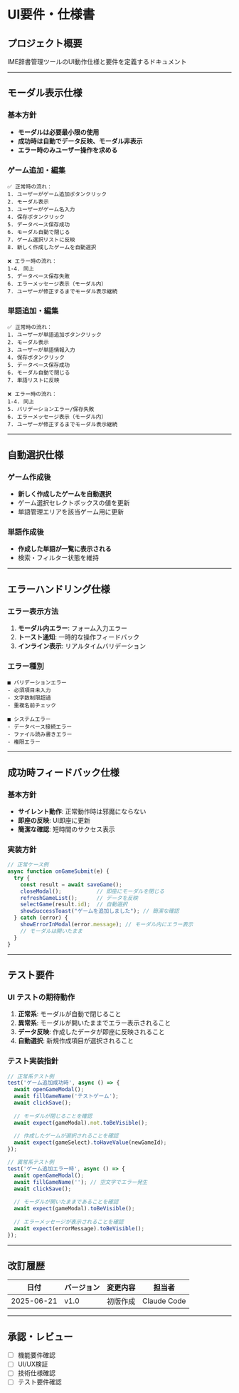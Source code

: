 # UI要件・仕様書

## プロジェクト概要
IME辞書管理ツールのUI動作仕様と要件を定義するドキュメント

---

## モーダル表示仕様

### 基本方針
- **モーダルは必要最小限の使用**
- **成功時は自動でデータ反映、モーダル非表示**
- **エラー時のみユーザー操作を求める**

### ゲーム追加・編集
```
✅ 正常時の流れ：
1. ユーザーがゲーム追加ボタンクリック
2. モーダル表示
3. ユーザーがゲーム名入力
4. 保存ボタンクリック
5. データベース保存成功
6. モーダル自動で閉じる
7. ゲーム選択リストに反映
8. 新しく作成したゲームを自動選択

❌ エラー時の流れ：
1-4. 同上
5. データベース保存失敗
6. エラーメッセージ表示（モーダル内）
7. ユーザーが修正するまでモーダル表示継続
```

### 単語追加・編集
```
✅ 正常時の流れ：
1. ユーザーが単語追加ボタンクリック
2. モーダル表示
3. ユーザーが単語情報入力
4. 保存ボタンクリック
5. データベース保存成功
6. モーダル自動で閉じる
7. 単語リストに反映

❌ エラー時の流れ：
1-4. 同上
5. バリデーションエラー/保存失敗
6. エラーメッセージ表示（モーダル内）
7. ユーザーが修正するまでモーダル表示継続
```

---

## 自動選択仕様

### ゲーム作成後
- **新しく作成したゲームを自動選択**
- ゲーム選択セレクトボックスの値を更新
- 単語管理エリアを該当ゲーム用に更新

### 単語作成後
- **作成した単語が一覧に表示される**
- 検索・フィルター状態を維持

---

## エラーハンドリング仕様

### エラー表示方法
1. **モーダル内エラー**: フォーム入力エラー
2. **トースト通知**: 一時的な操作フィードバック
3. **インライン表示**: リアルタイムバリデーション

### エラー種別
```
■ バリデーションエラー
- 必須項目未入力
- 文字数制限超過
- 重複名前チェック

■ システムエラー
- データベース接続エラー
- ファイル読み書きエラー
- 権限エラー
```

---

## 成功時フィードバック仕様

### 基本方針
- **サイレント動作**: 正常動作時は邪魔にならない
- **即座の反映**: UI即座に更新
- **簡潔な確認**: 短時間のサクセス表示

### 実装方針
```javascript
// 正常ケース例
async function onGameSubmit(e) {
  try {
    const result = await saveGame();
    closeModal();           // 即座にモーダルを閉じる
    refreshGameList();      // データを反映
    selectGame(result.id);  // 自動選択
    showSuccessToast("ゲームを追加しました"); // 簡潔な確認
  } catch (error) {
    showErrorInModal(error.message); // モーダル内にエラー表示
    // モーダルは開いたまま
  }
}
```

---

## テスト要件

### UI テストの期待動作
1. **正常系**: モーダルが自動で閉じること
2. **異常系**: モーダルが開いたままでエラー表示されること
3. **データ反映**: 作成したデータが即座に反映されること
4. **自動選択**: 新規作成項目が選択されること

### テスト実装指針
```javascript
// 正常系テスト例
test('ゲーム追加成功時', async () => {
  await openGameModal();
  await fillGameName('テストゲーム');
  await clickSave();
  
  // モーダルが閉じることを確認
  await expect(gameModal).not.toBeVisible();
  
  // 作成したゲームが選択されることを確認
  await expect(gameSelect).toHaveValue(newGameId);
});

// 異常系テスト例  
test('ゲーム追加エラー時', async () => {
  await openGameModal();
  await fillGameName(''); // 空文字でエラー発生
  await clickSave();
  
  // モーダルが開いたままであることを確認
  await expect(gameModal).toBeVisible();
  
  // エラーメッセージが表示されることを確認
  await expect(errorMessage).toBeVisible();
});
```

---

## 改訂履歴

| 日付 | バージョン | 変更内容 | 担当者 |
|------|-----------|----------|--------|
| 2025-06-21 | v1.0 | 初版作成 | Claude Code |

---

## 承認・レビュー

- [ ] 機能要件確認
- [ ] UI/UX検証  
- [ ] 技術仕様確認
- [ ] テスト要件確認